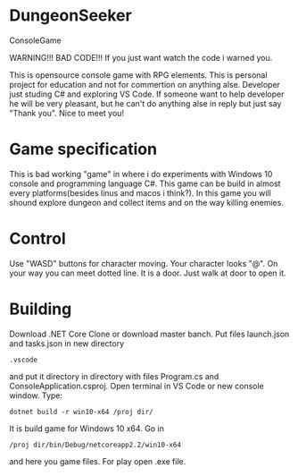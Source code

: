# DungeonSeeker
ConsoleGame

WARNING!!! BAD CODE!!! If you just want watch the code i warned you.

This is opensource console game with RPG elements. This is personal project for education and not for commertion on anything alse.
Developer just studing C# and exploring VS Code. If someone want to help developer he will be very pleasant, but he can't do anything alse in reply but just say "Thank you". Nice to meet you!

# Game specification

This is bad working "game" in where i do experiments with Windows 10 console and programming language C#.
This game can be build in almost every platforms(besides linus and macos i think?).
In this game you will shound explore dungeon and collect items and on the way killing enemies.

# Control

Use "WASD" buttons for character moving. Your character looks "@".
On your way you can meet dotted line. It is a door. Just walk at door to open it.

# Building

Download .NET Core
Clone or download master banch. Put files launch.json and tasks.json in new directory 
```
.vscode 
```
and put it directory in directory with files Program.cs and ConsoleApplication.csproj. Open terminal in VS Code or new console window. Type: 

```
dotnet build -r win10-x64 /proj dir/
```

It is build game for Windows 10 x64. Go in 

```
/proj dir/bin/Debug/netcoreapp2.2/win10-x64
```

and here you game files. For play open .exe file.
